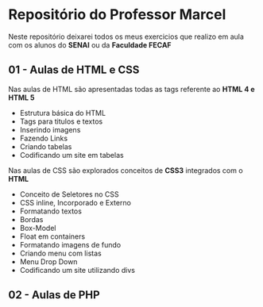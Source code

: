 # Repositório do Professor Marcel
Neste repositório deixarei todos os meus exercicios que realizo em aula com os alunos do <strong>SENAI</strong> ou da <strong>Faculdade FECAF</strong>

## 01 - Aulas de HTML e CSS
  <p>Nas aulas de HTML são apresentadas todas as tags referente ao <strong>HTML 4 e HTML 5</strong></p>
      <ul>
          <li> Estrutura básica do HTML</li>
          <li> Tags para titulos e textos</li>
          <li> Inserindo imagens</li>
          <li> Fazendo Links</li>
          <li> Criando tabelas</li>
          <li> Codificando um site em tabelas</li>
      </ul>   
      
  <p>Nas aulas de CSS são explorados conceitos de <strong>CSS3</strong> integrados com o <strong>HTML</strong></p>
     <ul>
          <li> Conceito de Seletores no CSS</li>
          <li> CSS inline, Incorporado e Externo</li>
          <li> Formatando textos</li>
          <li> Bordas</li>
          <li> Box-Model</li>
          <li> Float em containers</li>
          <li> Formatando imagens de fundo</li>
          <li> Criando menu com listas</li>
          <li> Menu Drop Down</li>
          <li> Codificando um site utilizando divs</li>
        </ul>  
  
## 02 - Aulas de PHP
